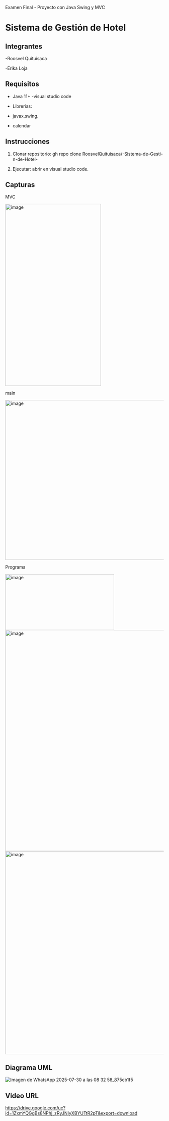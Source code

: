 Examen Final - Proyecto con Java Swing y MVC 
# Sistema de Gestión de Hotel   
## Integrantes   
-Roosvel Quituisaca

-Erika Loja 

## Requisitos   
- Java 11+
-visual studio code

- Librerías:
- javax.swing.
- calendar   
## Instrucciones   
1. Clonar repositorio:
gh repo clone RoosvelQuituisaca/-Sistema-de-Gesti-n-de-Hotel-
   
3. Ejecutar: abrir en visual studio code.      
## Capturas  
MVC

<img width="304" height="576" alt="image" src="https://github.com/user-attachments/assets/fbe6f754-36f7-4f81-906f-4c20f59de31e" />

main

<img width="606" height="506" alt="image" src="https://github.com/user-attachments/assets/3c0bc3d3-7051-46bb-990e-2029639dbc69" />


Programa

<img width="346" height="177" alt="image" src="https://github.com/user-attachments/assets/330693d0-2f1b-4595-b73b-55c1065fd5ed" />

<img width="934" height="700" alt="image" src="https://github.com/user-attachments/assets/d182c828-2cd3-463a-8c1d-9f8cb86d9054" />

<img width="932" height="643" alt="image" src="https://github.com/user-attachments/assets/1684e7fb-89a9-44c8-9beb-8ff5ea8471f1" />


 
## Diagrama UML   

 ![Imagen de WhatsApp 2025-07-30 a las 08 32 58_875cb1f5](https://github.com/user-attachments/assets/ccb029f0-ac60-4361-80f4-3d1e545a1900)


## Video URL

 https://drive.google.com/uc?id=1ZxmYQGgBs8NPhj_zRyJNIyXBYUTtR2pT&export=download

 


  

